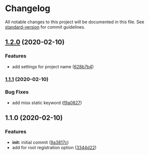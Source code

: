 # Changelog

All notable changes to this project will be documented in this file. See [standard-version](https://github.com/conventional-changelog/standard-version) for commit guidelines.

## [1.2.0](https://github.com/samokat-oss/nest-logger/compare/v1.1.1...v1.2.0) (2020-02-10)


### Features

* add settings for project name ([628b7b4](https://github.com/samokat-oss/nest-logger/commit/628b7b4))



### [1.1.1](https://github.com/samokat-oss/nest-logger/compare/v1.1.0...v1.1.1) (2020-02-10)


### Bug Fixes

* add miss static keyword ([f9a0827](https://github.com/samokat-oss/nest-logger/commit/f9a0827))



## 1.1.0 (2020-02-10)


### Features

* **init:** initial commit ([9a3817c](https://github.com/samokat-oss/nest-logger/commit/9a3817c))
* add for root registration option ([3344d22](https://github.com/samokat-oss/nest-logger/commit/3344d22))
